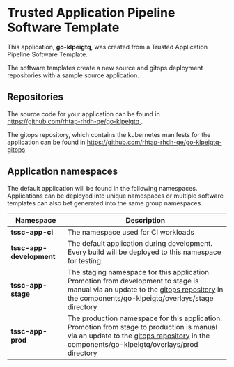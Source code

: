 # Trusted Application Pipeline Software Template

This application, **go-klpeigtq**, was created from a Trusted Application Pipeline Software Template.

The software templates create a new source and gitops deployment repositories with a sample source application. 

## Repositories

The source code for your application can be found in [https://github.com/rhtap-rhdh-qe/go-klpeigtq ](https://github.com/rhtap-rhdh-qe/go-klpeigtq ).
 
The gitops repository, which contains the kubernetes manifests for the application can be found in 
[https://github.com/rhtap-rhdh-qe/go-klpeigtq-gitops ](https://github.com/rhtap-rhdh-qe/go-klpeigtq-gitops ) 

## Application namespaces 

The default application will be found in the following namespaces. Applications can be deployed into unique namespaces or multiple software templates can also bet generated into the same group namespaces.  

|  Namespace   |  Description   |  
| -------- | -------- |
| **tssc-app-ci** | The namespace used for CI workloads |
| **tssc-app-development** | The default application during development. Every build will be deployed to this namespace for testing. |
| **tssc-app-stage** | The staging namespace for this application. Promotion from development to stage is manual via an update to the [gitops repository](https://github.com/rhtap-rhdh-qe/go-klpeigtq-gitops ) in the components/go-klpeigtq/overlays/stage directory |
| **tssc-app-prod** | The production namespace for this application. Promotion from stage to production is manual via an update to the [gitops repository](https://github.com/rhtap-rhdh-qe/go-klpeigtq-gitops ) in the components/go-klpeigtq/overlays/prod directory |